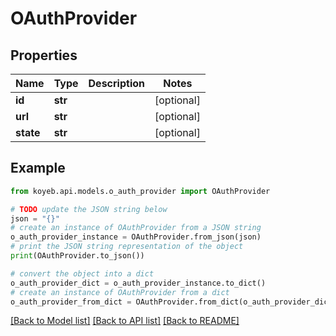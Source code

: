 # OAuthProvider


## Properties

Name | Type | Description | Notes
------------ | ------------- | ------------- | -------------
**id** | **str** |  | [optional] 
**url** | **str** |  | [optional] 
**state** | **str** |  | [optional] 

## Example

```python
from koyeb.api.models.o_auth_provider import OAuthProvider

# TODO update the JSON string below
json = "{}"
# create an instance of OAuthProvider from a JSON string
o_auth_provider_instance = OAuthProvider.from_json(json)
# print the JSON string representation of the object
print(OAuthProvider.to_json())

# convert the object into a dict
o_auth_provider_dict = o_auth_provider_instance.to_dict()
# create an instance of OAuthProvider from a dict
o_auth_provider_from_dict = OAuthProvider.from_dict(o_auth_provider_dict)
```
[[Back to Model list]](../README.md#documentation-for-models) [[Back to API list]](../README.md#documentation-for-api-endpoints) [[Back to README]](../README.md)


